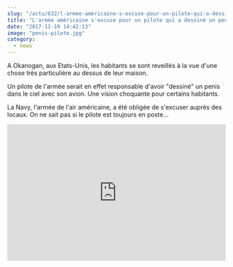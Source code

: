 ```yaml
--- 
slug: "/actu/632/l-armee-americaine-s-excuse-pour-un-pilote-qui-a-dessine-un-penis-dans-le-ciel"
title: "L'armée américaine s'excuse pour un pilote qui a dessiné un penis dans le ciel"
date: "2017-11-19 14:42:13"
image: "penis-pilote.jpg"
category:
  - news
---
```

<p>A Okanogan, aux Etats-Unis, les habitants se sont reveillés à la vue d'une chose très particulière au dessus de leur maison.</p>

<p>Un pilote de l'armée serait en effet responsable d'avoir "dessiné" un penis dans le ciel avec son avion. Une vision choquante pour certains habitants.</p>

<p>La Navy, l'armée de l'air américaine, a été obligée de s'excuser auprès des locaux. On ne sait pas si le pilote est toujours en poste...</p>

<iframe width="100%" height="315" src="https://www.youtube.com/embed/KzmfR7dVeTY" frameborder="0" allowfullscreen></iframe>